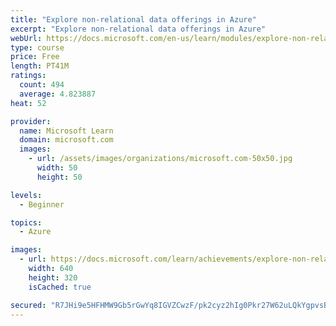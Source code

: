 ```yaml
---
title: "Explore non-relational data offerings in Azure"
excerpt: "Explore non-relational data offerings in Azure"
webUrl: https://docs.microsoft.com/en-us/learn/modules/explore-non-relational-data-offerings-azure/
type: course
price: Free
length: PT41M
ratings:
  count: 494
  average: 4.823887
heat: 52

provider:
  name: Microsoft Learn
  domain: microsoft.com
  images:
    - url: /assets/images/organizations/microsoft.com-50x50.jpg
      width: 50
      height: 50

levels:
  - Beginner

topics:
  - Azure

images:
  - url: https://docs.microsoft.com/learn/achievements/explore-non-relational-data-offerings-azure-social.png
    width: 640
    height: 320
    isCached: true

secured: "R7JHi9e5HFHMW9Gb5rGwYq8IGVZCwzF/pk2cyz2hIg0Pkr27W62uLQkYgpvsBLL72ngYt7KVwRemScpV+kf9HLo6ZbVsoDxpEsG0so+2xaVgZvy0NBN7LnTthtU2En6uBC7DKoWByPd/jIX+FlGXW/XejYocjk5gB6WjrU6sRAlxOfxtj92hppbNDLK6kOmozuHOQc4t81vvdBjj58ipOyGAPsostFzQnNkKlaQrf/AbV+7iLZ+ZLw21gCr5xAPT13xTw8f9hXt2xjykbnCfgy/knoDAZjdBehJUjBrbyvFZg9Q6CWNaaEeWB2InXejE6FXL7pA7DyTmuXVrgWSinVS5DE9G+KCkDntCHEMzUwylEqxim8+nvQk8XI+vCUbvourrtrczGclRCwFjb/nsDx8Xt7ki/H36GMWdhEcg2DM=;xv/yilAa/8lalwT5k689fQ=="
---
```


